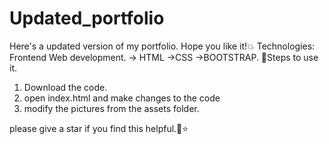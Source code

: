 # Updated_portfolio
Here's a updated version of my portfolio.
Hope you like it!💥
Technologies:
              Frontend Web development.
              -> HTML
              ->CSS
              ->BOOTSTRAP.
🚀Steps to use it.
1. Download the code.
2. open index.html and make changes to the code
3. modify the pictures from the assets folder.


please give a star if you find this helpful.🌟⭐
